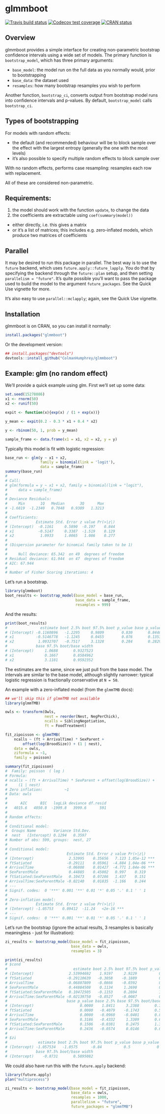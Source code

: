 
<!-- README.md is generated from README.Rmd. Please edit that file -->

# glmmboot

<!-- badges: start -->

[![Travis build
status](https://travis-ci.org/colmanhumphrey/glmmboot.svg?branch=master)](https://travis-ci.org/colmanhumphrey/glmmboot)
[![Codecov test
coverage](https://codecov.io/gh/colmanhumphrey/glmmboot/branch/master/graph/badge.svg)](https://codecov.io/gh/colmanhumphrey/glmmboot?branch=master)
[![CRAN
status](https://www.r-pkg.org/badges/version/glmmboot)](https://cran.r-project.org/package=glmmboot)
<!-- badges: end -->

## Overview

glmmboot provides a simple interface for creating non-parametric
bootstrap confidence intervals using a wide set of models. The primary
function is `bootstrap_model`, which has three primary arguments:

-   `base_model`: the model run on the full data as you normally would,
    prior to bootstrapping
-   `base_data`: the dataset used
-   `resamples`: how many bootstrap resamples you wish to perform

Another function, `bootstrap_ci`, converts output from bootstrap model
runs into confidence intervals and p-values. By default,
`bootstrap_model` calls `bootstrap_ci`.

## Types of bootstrapping

For models with random effects:

-   the default (and recommended) behaviour will be to block sample over
    the effect with the largest entropy (generally the one with the most
    levels)
-   it’s also possible to specify multiple random effects to block
    sample over

With no random effects, performs case resampling: resamples each row
with replacement.

All of these are considered non-parametric.

## Requirements:

1.  the model should work with the function `update`, to change the data
2.  the coefficients are extractable using `coef(summary(model))`

-   either directly, i.e. this gives a matrix
-   or it’s a list of matrices; this includes e.g. zero-inflated models,
    which produce two matrices of coefficients

## Parallel

It may be desired to run this package in parallel. The best way is to
use the `future` backend, which uses `future.apply::future_lapply`. You
do that by specifying the backend through the `future::plan` setup, and
then setting `parallelism = "future"`. It’s quite possible you’ll want
to pass the package used to build the model to the argument
`future_packages`. See the Quick Use vignette for more.

It’s also easy to use `parallel::mclapply`; again, see the Quick Use
vignette.

## Installation

glmmboot is on CRAN, so you can install it normally:

``` r
install.packages("glmmboot")
```

Or the development version:

``` r
## install.packages("devtools")
devtools::install_github("ColmanHumphrey/glmmboot")
```

## Example: glm (no random effect)

We’ll provide a quick example using glm. First we’ll set up some data:

``` r
set.seed(15278086)
x1 <- rnorm(50)
x2 <- runif(50)

expit <- function(x){exp(x) / (1 + exp(x))}

y_mean <- expit(0.2 - 0.3 * x1 + 0.4 * x2)

y <- rbinom(50, 1, prob = y_mean)

sample_frame <- data.frame(x1 = x1, x2 = x2, y = y)
```

Typically this model is fit with logistic regression:

``` r
base_run <- glm(y ~ x1 + x2,
                family = binomial(link = 'logit'),
                data = sample_frame)
summary(base_run)
# 
# Call:
# glm(formula = y ~ x1 + x2, family = binomial(link = "logit"), 
#     data = sample_frame)
# 
# Deviance Residuals: 
#     Min       1Q   Median       3Q      Max  
# -1.6819  -1.2340   0.7048   0.9389   1.3213  
# 
# Coefficients:
#             Estimate Std. Error z value Pr(>|z|)
# (Intercept)  -0.1161     0.5890  -0.197    0.844
# x1           -0.5147     0.3387  -1.519    0.129
# x2            1.0933     1.0065   1.086    0.277
# 
# (Dispersion parameter for binomial family taken to be 1)
# 
#     Null deviance: 65.342  on 49  degrees of freedom
# Residual deviance: 61.944  on 47  degrees of freedom
# AIC: 67.944
# 
# Number of Fisher Scoring iterations: 4
```

Let’s run a bootstrap.

``` r
library(glmmboot)
boot_results <- bootstrap_model(base_model = base_run,
                                base_data = sample_frame,
                                resamples = 999)
```

And the results:

``` r
print(boot_results)
#               estimate boot 2.5% boot 97.5% boot p_value base p_value base 2.5%
# (Intercept) -0.1160896   -1.2295     0.9809        0.830       0.8446   -1.3010
# x1          -0.5146778   -1.1245     0.0455        0.076       0.1353   -1.1961
# x2           1.0932707   -0.7517     3.1328        0.284       0.2829   -0.9315
#             base 97.5% boot/base width
# (Intercept)     1.0688       0.9327523
# x1              0.1667       0.8584962
# x2              3.1181       0.9592352
```

The estimates are the same, since we just pull from the base model. The
intervals are similar to the base model, although slightly narrower:
typical logistic regression is fractionally conservative at `N = 50`.

An example with a zero-inflated model (from the `glmmTMB` docs):

``` r
## we'll skip this if glmmTMB not available
library(glmmTMB)

owls <- transform(Owls,
                  nest = reorder(Nest, NegPerChick),
                  ncalls = SiblingNegotiation,
                  ft = FoodTreatment)

fit_zipoisson <- glmmTMB(
    ncalls ~ (ft + ArrivalTime) * SexParent +
        offset(log(BroodSize)) + (1 | nest),
    data = owls,
    ziformula = ~1,
    family = poisson)

summary(fit_zipoisson)
#  Family: poisson  ( log )
# Formula:          
# ncalls ~ (ft + ArrivalTime) * SexParent + offset(log(BroodSize)) +  
#     (1 | nest)
# Zero inflation:          ~1
# Data: owls
# 
#      AIC      BIC   logLik deviance df.resid 
#   4015.6   4050.8  -1999.8   3999.6      591 
# 
# Random effects:
# 
# Conditional model:
#  Groups Name        Variance Std.Dev.
#  nest   (Intercept) 0.1294   0.3597  
# Number of obs: 599, groups:  nest, 27
# 
# Conditional model:
#                           Estimate Std. Error z value Pr(>|z|)    
# (Intercept)                2.53995    0.35656   7.123 1.05e-12 ***
# ftSatiated                -0.29111    0.05961  -4.884 1.04e-06 ***
# ArrivalTime               -0.06808    0.01427  -4.771 1.84e-06 ***
# SexParentMale              0.44885    0.45002   0.997    0.319    
# ftSatiated:SexParentMale   0.10473    0.07286   1.437    0.151    
# ArrivalTime:SexParentMale -0.02140    0.01835  -1.166    0.244    
# ---
# Signif. codes:  0 '***' 0.001 '**' 0.01 '*' 0.05 '.' 0.1 ' ' 1
# 
# Zero-inflation model:
#             Estimate Std. Error z value Pr(>|z|)    
# (Intercept) -1.05753    0.09412  -11.24   <2e-16 ***
# ---
# Signif. codes:  0 '***' 0.001 '**' 0.01 '*' 0.05 '.' 0.1 ' ' 1
```

Let’s run the bootstrap (ignore the actual results, 3 resamples is
basically meaningless - just for illustration):

``` r
zi_results <- bootstrap_model(base_model = fit_zipoisson,
                              base_data = owls,
                              resamples = 3)

print(zi_results)
# $cond
#                              estimate boot 2.5% boot 97.5% boot p_value
# (Intercept)                2.53994692    1.9197     2.9229          0.5
# ftSatiated                -0.29110639   -0.3058    -0.1889          0.5
# ArrivalTime               -0.06807809   -0.0866    -0.0392          0.5
# SexParentMale              0.44884508    0.1134     1.2690          0.5
# ftSatiated:SexParentMale   0.10472505   -0.1153     0.2804          1.0
# ArrivalTime:SexParentMale -0.02139750   -0.0527    -0.0087          0.5
#                           base p_value base 2.5% base 97.5% boot/base width
# (Intercept)                     0.0000    1.8411     3.2388       0.7177368
# ftSatiated                      0.0000   -0.4079    -0.1743       0.5002454
# ArrivalTime                     0.0000   -0.0960    -0.0401       0.8479791
# SexParentMale                   0.3186   -0.4332     1.3309       0.6550388
# ftSatiated:SexParentMale        0.1506   -0.0381     0.2475       1.3852712
# ArrivalTime:SexParentMale       0.2436   -0.0574     0.0146       0.6116518
# 
# $zi
#              estimate boot 2.5% boot 97.5% boot p_value base p_value base 2.5%
# (Intercept) -1.057534   -1.0575      -0.84          0.5            0    -1.242
#             base 97.5% boot/base width
# (Intercept)    -0.8731       0.5895082
```

We could also have run this with the `future.apply` backend:

``` r
library(future.apply)
plan("multiprocess")

zi_results <- bootstrap_model(base_model = fit_zipoisson,
                              base_data = owls,
                              resamples = 1000,
                              parallelism = "future",
                              future_packages = "glmmTMB")
```
